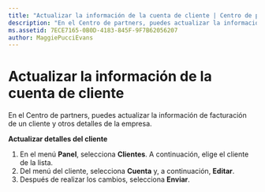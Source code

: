 ```yaml
---
title: "Actualizar la información de la cuenta de cliente | Centro de partners"
description: "En el Centro de partners, puedes actualizar la información de facturación de un cliente y otros detalles de la empresa."
ms.assetid: 7ECE7165-0B0D-4183-845F-9F7B62056207
author: MaggiePucciEvans
---
```


# Actualizar la información de la cuenta de cliente


En el Centro de partners, puedes actualizar la información de facturación de un cliente y otros detalles de la empresa.

**Actualizar detalles del cliente**

1.  En el menú **Panel**, selecciona **Clientes**. A continuación, elige el cliente de la lista.
2.  Del menú del cliente, selecciona **Cuenta** y, a continuación, **Editar**.
3.  Después de realizar los cambios, selecciona **Enviar**.

 

 





<!--HONumber=Jan17_HO2-->


